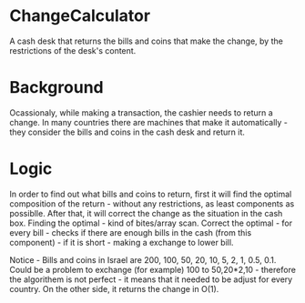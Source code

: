 # ChangeCalculator
A cash desk that returns the bills and coins that make the change, by the restrictions of the desk's content.

# **Background**
Ocassionaly, while making a transaction, the cashier needs to return a change. In many countries there are machines that make it automatically - they consider the bills and coins in the cash desk and return it.

# **Logic**
In order to find out what bills and coins to return, first it will find the optimal composition of the return - without any restrictions, as least components as possiblle. After that, it will correct the change as the situation in the cash box. 
Finding the optimal - kind of bites/array scan.
Correct the optimal - for every bill - checks if there are enough bills in the cash (from this component) - if it is short - making a exchange to lower bill. 

Notice -
Bills and coins in Israel are 200, 100, 50, 20, 10, 5, 2, 1, 0.5, 0.1. Could be a problem to exchange (for example) 100 to 50,20*2,10 - therefore the algorithem is not perfect - it means that it needed to be adjust for every country. On the other side, it returns the change in O(1).
